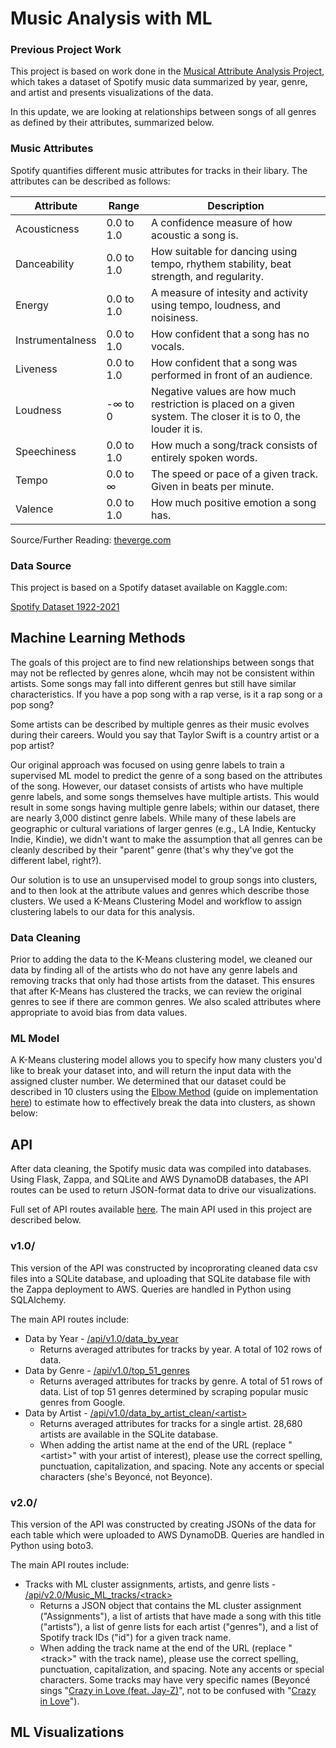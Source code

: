 # Music Analysis with  ML

### Previous Project Work
This project is based on work done in the [Musical Attribute Analysis Project](https://github.com/alexdanieldelcampo/Musical_Analysis), which takes a dataset of Spotify music data summarized by year, genre, and artist and presents visualizations of the data.

In this update, we are looking at relationships between songs of all genres as defined by their attributes, summarized below.

### Music Attributes

Spotify quantifies different music attributes for tracks in their libary.  The attributes can be described as follows:

|Attribute|Range|Description|
|-|-|-|
|Acousticness|0.0 to 1.0|A confidence measure of how acoustic a song is.|
|Danceability|0.0 to 1.0|How suitable for dancing using tempo, rhythem stability, beat strength, and regularity.|
|Energy|0.0 to 1.0|A measure of intesity and activity using tempo, loudness, and noisiness.|
|Instrumentalness|0.0 to 1.0|How confident that a song has no vocals.|
|Liveness|0.0 to 1.0|How confident that a song was performed in front of an audience. |
|Loudness|-∞ to 0|Negative values are how much restriction is placed on a given system. The closer it is to 0, the louder it is.|
|Speechiness|0.0 to 1.0|How much a song/track consists of entirely spoken words.|
|Tempo|0.0 to ∞ |The speed or pace of a given track. Given in beats per minute.|
|Valence|0.0 to 1.0|How much positive emotion a song has.|

Source/Further Reading: [theverge.com](https://www.theverge.com/tldr/2018/2/5/16974194/spotify-recommendation-algorithm-playlist-hack-nelson)

### Data Source

This project is based on a Spotify dataset available on Kaggle.com:

[Spotify Dataset 1922-2021](https://www.kaggle.com/yamaerenay/spotify-dataset-19212020-160k-tracks)

## Machine Learning Methods
The goals of this project are to find new relationships between songs that may not be reflected by genres alone, whcih may not be consistent within artists.  Some songs may fall into different genres but still have similar characteristics. If you have a pop song with a rap verse, is it a rap song or a pop song?

Some artists can be described by multiple genres as their music evolves during their careers.  Would you say that Taylor Swift is a country artist or a pop artist?  

Our original approach was focused on using genre labels to train a supervised ML model to predict the genre of a song based on the attributes of the song.  However, our dataset consists of artists who have multiple genre labels, and some songs themselves have multiple artists.  This would result in some songs having multiple genre labels; within our dataset, there are nearly 3,000 distinct genre labels.  While many of these labels are geographic or cultural variations of larger genres (e.g., LA Indie, Kentucky Indie, Kindie), we didn't want to make the assumption that all genres can be cleanly described by their "parent" genre (that's why they've got the different label, right?).

Our solution is to use an unsupervised model to group songs into clusters, and to then look at the attribute values and genres which describe those clusters.  We used a K-Means Clustering Model and workflow to assign clustering labels to our data for this analysis.

### Data Cleaning
Prior to adding the data to the K-Means clustering model, we cleaned our data by finding all of the artists who do not have any genre labels and removing tracks that only had those artists from the dataset.  This ensures that after K-Means has clustered the tracks, we can review the original genres to see if there are common genres.  We also scaled attributes where appropriate to avoid bias from data values.

### ML Model
A K-Means clustering model allows you to specify how many clusters you'd like to break your dataset into, and will return the input data with the assigned cluster number.  We determined that our dataset could be described in 10 clusters using the [Elbow Method](https://en.wikipedia.org/wiki/Elbow_method_(clustering)) (guide on implementation [here](https://towardsdatascience.com/k-means-clustering-algorithm-applications-evaluation-methods-and-drawbacks-aa03e644b48a)) to estimate how to effectively break the data into clusters, as shown below:



## API

After data cleaning, the Spotify music data was compiled into databases.  Using Flask, Zappa, and SQLite and AWS DynamoDB databases, the API routes can be used to return JSON-format data to drive our visualizations.

Full set of API routes available [here](https://1whrq8dnsi.execute-api.us-west-1.amazonaws.com/dev/).  The main API used in this project are described below.

### v1.0/
This version of the API was constructed by incoprorating cleaned data csv files into a SQLite database, and uploading that SQLite database file with the Zappa deployment to AWS.  Queries are handled in Python using SQLAlchemy.

The main API routes include:
- Data by Year - [/api/v1.0/data_by_year](https://1whrq8dnsi.execute-api.us-west-1.amazonaws.com/dev/api/v1.0/data_by_year)
  - Returns averaged attributes for tracks by year.  A total of 102 rows of data.
- Data by Genre - [/api/v1.0/top_51_genres](https://1whrq8dnsi.execute-api.us-west-1.amazonaws.com/dev/api/v1.0/top_51_genres)
  - Returns averaged attributes for tracks by genre.  A total of 51 rows of data.  List of top 51 genres determined by scraping popular music genres from Google.
- Data by Artist - [/api/v1.0/data_by_artist_clean/&lt;artist&gt;](https://1whrq8dnsi.execute-api.us-west-1.amazonaws.com/dev/api/v1.0/data_by_artist_clean/The%20B-52's)
  - Returns averaged attributes for tracks for a single artist.  28,680 artists are available in the SQLite database.
  - When adding the artist name at the end of the URL (replace "&lt;artist&gt;" with your artist of interest), please use the correct spelling, punctuation, capitalization, and spacing.  Note any accents or special characters (she's Beyoncé, not Beyonce).

### v2.0/

This version of the API was constructed by creating JSONs of the data for each table which were uploaded to AWS DynamoDB.  Queries are handled in Python using boto3.

The main API routes include:
- Tracks with ML cluster assignments, artists, and genre lists -  [/api/v2.0/Music_ML_tracks/&lt;track&gt;](https://1whrq8dnsi.execute-api.us-west-1.amazonaws.com/dev/api/v2.0/Music_ML_tracks/All%20Star)
  - Returns a JSON object that contains the ML cluster assignment ("Assignments"), a list of artists that have made a song with this title ("artists"), a list of genre lists for each artist ("genres"), and a list of Spotify track IDs ("id") for a given track name.
  - When adding the track name at the end of the URL (replace "&lt;track&gt;" with the track name), please use the correct spelling, punctuation, capitalization, and spacing.  Note any accents or special characters.  Some tracks may have very specific names (Beyoncé sings "[Crazy in Love (feat. Jay-Z)](https://1whrq8dnsi.execute-api.us-west-1.amazonaws.com/dev/api/v2.0/Music_ML_tracks/Crazy%20in%20Love%20(feat.%20Jay-Z))", not to be confused with "[Crazy in Love](https://1whrq8dnsi.execute-api.us-west-1.amazonaws.com/dev/api/v2.0/Music_ML_tracks/Crazy%20in%20Love)").

## ML Visualizations

